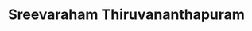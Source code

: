 ---
title: Sreevaraham Thiruvananthapuram
url: /sreevaraham-thiruvananthapuram/
latitude: 8.479
longitude: 76.943
---